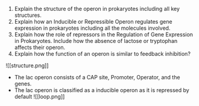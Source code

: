 1.  Explain the structure of the operon in prokaryotes including all key structures. 
2.  Explain how an Inducible or Repressible Operon regulates gene expression in prokaryotes including all the molecules involved.  
3.  Explain how the role of repressors in the Regulation of Gene Expression in Prokaryotes. Include how the absence of lactose or tryptophan affects their operon. 
4.  Explain how the function of an operon is similar to feedback inhibition?

![[structure.png]]
- The lac operon consists of a CAP site, Promoter, Operator, and the genes.
- The lac operon is classified as a inducible operon as it is repressed by default 
![[loop.png]]
